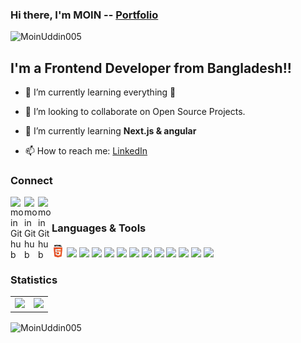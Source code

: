 ### Hi there, I'm MOIN -- [Portfolio](https://moinuddin005.github.io/?fbclid=IwAR0idYyZzQ33CB9jPRSALs2YO1OBaY_NYzcqnv4msHl7LXs7OQXwCdeF--8)

<img src="https://komarev.com/ghpvc/?username=MoinUddin005&label=Views&color=a4c639&style=plastic" alt="MoinUddin005" />



## I'm a Frontend Developer from Bangladesh!!

- 🌱 I’m currently learning everything 🤣

- 👯 I’m looking to collaborate on Open Source Projects.

- 🌱 I’m currently learning **Next.js & angular**

- 📫 How to reach me: [LinkedIn](https://www.linkedin.com/in/moin-uddin-b83b30215/)


### Connect
<a href="https://www.linkedin.com/in/moin-uddin-b83b30215/">
  <img align="left" alt="moin Github" width="22px" src="https://cdn.jsdelivr.net/npm/simple-icons@v3/icons/linkedin.svg" />
</a> <a href="https://github.com/MoinUddin005">
  <img align="left" alt="moin Github" width="22px" src="https://cdn.jsdelivr.net/npm/simple-icons@v3/icons/github.svg" />
</a>
</a> <a href="https://www.facebook.com/moinuddin.niloy">
  <img align="left" alt="moin Github" width="22px" src="https://upload.wikimedia.org/wikipedia/commons/4/44/Facebook_Logo.png" />
</a>
<br>

### Languages & Tools

<code><img height="20" src="https://raw.githubusercontent.com/github/explore/80688e429a7d4ef2fca1e82350fe8e3517d3494d/topics/html/html.png"></code>
<code><img height="20" src="https://cdn.pixabay.com/photo/2017/08/05/11/16/logo-2582747_1280.png"></code>
<code><img height="20" src="https://p.kindpng.com/picc/s/485-4850258_bootstrap-logo-png-image-free-download-searchpng-logos.png"></code>
<code><img height="20" src="https://i2.wp.com/jackiesiggardphotography.com/wp-content/uploads/2020/03/7357467_instragram-logo-tailwind-logo-png-download.png.jpeg?ssl=1"></code>
<code><img height="20" src="https://upload.wikimedia.org/wikipedia/commons/6/6a/JavaScript-logo.png"></code>
<code><img height="20" src="https://cdn.freebiesupply.com/logos/thumbs/2x/nodejs-1-logo.png"></code>
<code><img height="20" src="https://pngimg.com/uploads/php/php_PNG6.png"></code>
<code><img height="20" src="https://upload.wikimedia.org/wikipedia/commons/thumb/9/9a/Visual_Studio_Code_1.35_icon.svg/1024px-Visual_Studio_Code_1.35_icon.svg.png"></code>
<code><img height="20" src="https://seeklogo.com/images/P/phpstorm-logo-220B633CDA-seeklogo.com.png"></code>
<code><img height="20" src="https://github.githubassets.com/images/modules/logos_page/GitHub-Mark.png"></code>
<code><img height="20" src="https://www.freelogovectors.net/wp-content/uploads/2021/09/adobe-photoshop-logo-freelogovectors.net_.png"></code>
<code><img height="20" src="https://w7.pngwing.com/pngs/528/113/png-transparent-ai-letter-illustration-brand-orange-logo-illustrator-orange-logo-adobe.png"></code>
<code><img height="20" src="https://miro.medium.com/max/600/1*5ojRlFULRD7LJGSAFlzn4g.jpeg"></code>






### Statistics

<table cellpadding="0">
  <tr style="padding: 0">
    <!-- GitHub Stats Card -->  
    <td valign="top"><img height="200" src="https://github-readme-stats.vercel.app/api?username=MoinUddin005&count_private=true&show_icons=true&theme=tokyonight&hide_border=true&custom_title=My%20GitHub%20Stats"/></td>
    <!-- GitHub Top Language Card -->
    <td valign="top"><img height="200" src="https://github-readme-stats.vercel.app/api/top-langs/?username=MoinUddin005&langs_count=6&layout=compact&theme=tokyonight&hide_border=true&hide=HTML&custom_title=Top%20Languages"/></td>
  </tr>
</table>

<p><img align="center" src="https://github-readme-streak-stats.herokuapp.com/?user=MoinUddin005&" alt="MoinUddin005"/></p>




